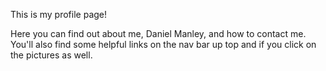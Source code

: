This is my profile page!

Here you can find out about me, Daniel Manley, and how to contact me. You'll also find some helpful links on the nav bar up top and if you click on the pictures as well.
